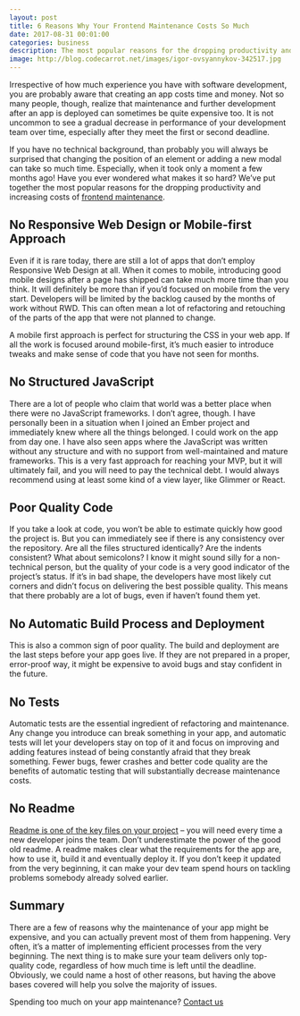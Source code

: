 ```yaml
---
layout: post
title: 6 Reasons Why Your Frontend Maintenance Costs So Much
date: 2017-08-31 00:01:00
categories: business
description: The most popular reasons for the dropping productivity and increasing costs of frontend maintenance. Stop spending so much time and money on app maintenance.
image: http://blog.codecarrot.net/images/igor-ovsyannykov-342517.jpg
---
```


Irrespective of how much experience you have with software development, you are probably aware that creating an app costs time and money. Not so many people, though, realize that maintenance and further development after an app is deployed can sometimes be quite expensive too. It is not uncommon to see a gradual decrease in performance of your development team over time, especially after they meet the first or second deadline.

If you have no technical background, than probably you will always be surprised that changing the position of an element or adding a new modal can take so much time. Especially, when it took only a moment a few months ago! Have you ever wondered what makes it so hard? We’ve put together the most popular reasons for the dropping productivity and increasing costs of [frontend maintenance](6-non-design-reasons-webpage-has-poor-conversion-rates).

## No Responsive Web Design or Mobile-first Approach

Even if it is rare today, there are still a lot of apps that don’t employ Responsive Web Design at all. When it comes to mobile, introducing good mobile designs after a page has shipped can take much more time than you think. It will definitely be more than if you’d focused on mobile from the very start. Developers will be limited by the backlog caused by the months of work without RWD. This can often mean a lot of refactoring and retouching of the parts of the app that were not planned to change.

A mobile first approach is perfect for structuring the CSS in your web app. If all the work is focused around mobile-first, it’s much easier to introduce tweaks and make sense of code that you have not seen for months.

## No Structured JavaScript

There are a lot of people who claim that world was a better place when there were no JavaScript frameworks. I don’t agree, though. I have personally been in a situation when I joined an Ember project and immediately knew where all the things belonged. I could work on the app from day one. I have also seen apps where the JavaScript was written without any structure and with no support from well-maintained and mature frameworks. This is a very fast approach for reaching your MVP, but it will ultimately fail, and you will need to pay the technical debt. I would always recommend using at least some kind of a view layer, like Glimmer or React.

## Poor Quality Code

If you take a look at code, you won’t be able to estimate quickly how good the project is. But you can immediately see if there is any consistency over the repository. Are all the files structured identically? Are the indents consistent? What about semicolons? I know it might sound silly for a non-technical person, but the quality of your code is a very good indicator of the project’s status. If it’s in bad shape, the developers have most likely cut corners and didn’t focus on delivering the best possible quality. This means that there probably are a lot of bugs, even if haven’t found them yet.

## No Automatic Build Process and Deployment

This is also a common sign of poor quality. The build and deployment are the last steps before your app goes live. If they are not prepared in a proper, error-proof way, it might be expensive to avoid bugs and stay confident in the future.

## No Tests

Automatic tests are the essential ingredient of refactoring and maintenance. Any change you introduce can break something in your app, and automatic tests will let your developers stay on top of it and focus on improving and adding features instead of being constantly afraid that they break something. Fewer bugs, fewer crashes and better code quality are the benefits of automatic testing that will substantially decrease maintenance costs.

## No Readme

[Readme is one of the key files on your project](how-to-write-a-perfect-readme) – you will need every time a new developer joins the team. Don’t underestimate the power of the good old readme. A readme makes clear what the requirements for the app are, how to use it, build it and eventually deploy it. If you don’t keep it updated from the very beginning, it can make your dev team spend hours on tackling problems somebody already solved earlier.

## Summary

There are a few of reasons why the maintenance of your app might be expensive, and you can actually prevent most of them from happening. Very often, it’s a matter of implementing efficient processes from the very beginning. The next thing is to make sure your team delivers only top-quality code, regardless of how much time is left until the deadline. Obviously, we could name a host of other reasons, but having the above bases covered will help you solve the majority of issues.

Spending too much on your app maintenance? [Contact us](http://codecarrot.net/)
